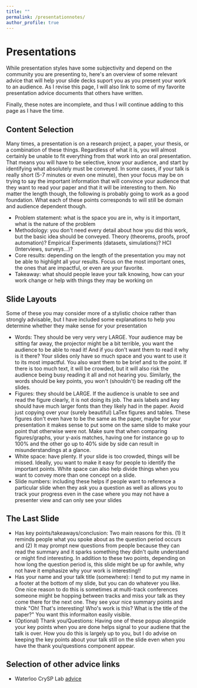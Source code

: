 ```yaml
---
title: ""
permalink: /presentationnotes/
author_profile: true
---
```


<h1>Presentations</h1>
While presentation styles have some subjectivity and depend on the community you are presenting to, here's an overview of some relevant advice that will help your slide decks suport you as you present your work to an audience. As I revise this page, I will also link to some of my favorite presentation advice documents that others have written.

Finally, these notes are incomplete, and thus I will continue adding to this page as I have the time. 


<h2>Content Selection</h2>
Many times, a presentation is on a research project, a paper, your thesis, or a combination of these things. Regardless of what it is, you will almost certainly be unable to fit everything from that work into an oral presentation. That means you will have to be selective, know your audience, and start by identifying what absolutely must be conveyed. In some cases, if your talk is really short (5-7 minutes or even one minute), then your focus may be on trying to say the important information that will convince your audience that they want to read your paper and that it will be interesting to them. No matter the length though, the following is probably going to work as a good foundation. What each of these points corresponds to will still be domain and audience dependent though. 
<ul>
  <li>Problem statement: what is the space you are in, why is it important, what is the nature of the problem</li>
  <li>Methodology: you don't need every detail about how you did this work, but the basic idea should be conveyed. Theory (theorems, proofs, proof automation)? Empirical Experiments (datasets, simulations)? HCI (Interviews, surveys...)?</li>
  <li>Core results: depending on the length of the presentation you may not be able to highlight all your results. Focus on the most important ones, the ones that are impactful, or even are your favorite.</li>
  <li>Takeaway: what should people leave your talk knowing, how can your work change or help with things they may be working on</li>
</ul>

<h2>Slide Layouts</h2>
Some of these you may consider more of a stylistic choice rather than strongly advisable, but I have included some explanations to help you determine whether they make sense for your presentation
<ul>
  <li>Words: They should be very very very LARGE. Your audience may be sitting far away, the projector might be a bit terrible, you want the audience to be able to read it! And if you don't want them to read it why is it there? Your slides only have so much space and you want to use it to its most impactful. You also want them to be brief and to the point. If there is too much text, it will be crowded, but it will also risk the audience being busy reading it all and not hearing you. Similarly, the words should be key points, you won't (shouldn't) be reading off the slides. </li>
  <li>Figures: they should be LARGE. If the audience is unable to see and read the figure clearly, it is not doing its job. The axis labels and key should have much larger fonts than they likely had in the paper. Avoid just copying over your (surely beautiful) LaTex figures and tables. These figures don't even have to be the same as the paper, maybe for your presentation it makes sense to put some on the same slide to make your point that otherwise were not. Make sure that when comparing figures/graphs, your y-axis matches, having one for instance go up to 100% and the other go up to 40% side by side can result in misunderstandings at a glance. </li>
  <li>White space: have plenty. If your slide is too crowded, things will be missed. Ideally, you want to make it easy for people to identify the important points. White space can also help divide things when you want to convey more than one concept on a slide. </li>
  <li>Slide numbers: including these helps if people want to reference a particular slide when they ask you a question as well as allows you to track your progress even in the case where you may not have a presenter view and can only see your slides</li>
</ul>


<h2>The Last Slide</h2>
<ul>
  <li>Has key points/takeaways/conclusion: Two main reasons for this. (1) It reminds people what you spoke about as the question period occurs and (2) It may prompt new questions from people because they can read the summary and it sparks something they didn't quite understand or might find interesting. In addition to these two points, depending on how long the question period is, this slide might be up for awhile, why not have it emphasize why your work is interesting!!</li>
  <li>Has your name and your talk title (somewhere): I tend to put my name in a footer at the bottom of my slide, but you can do whatever you like. One nice reason to do this is sometimes at multi-track conferences someone might be hopping between tracks and miss your talk as they come there for the next one. They see your nice summary points and think "Oh! That's interesting! Who's work is this? What is the title of the paper?" You want this informaiton easily visible. </li>
  <li>(Optional) Thank you/Questions: Having one of these popup alongside your key points when you are done helps signal to your audiene that the talk is over. How you do this is largely up to you, but I do advise on keeping the key points about your talk still on the slide even when you have the thank you/questions component appear. </li>
</ul>


<h2>Selection of other advice links</h2>
<ul>
  <li>Waterloo CrySP Lab <a href="https://cs.uwaterloo.ca/twiki/view/CrySP/MakingPresentations">advice</a></li>
</ul>
